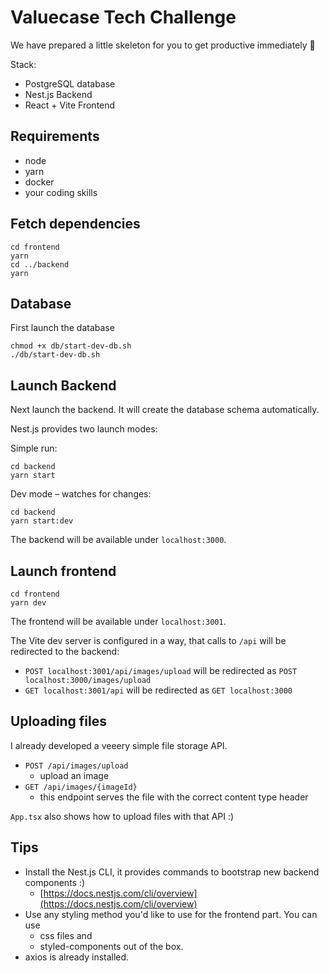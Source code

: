 # Valuecase Tech Challenge

We have prepared a little skeleton for you to get productive immediately 🚀

Stack:
- PostgreSQL database
- Nest.js Backend
- React + Vite Frontend

## Requirements
- node
- yarn
- docker
- your coding skills

## Fetch dependencies

```
cd frontend
yarn
cd ../backend
yarn
```

## Database

First launch the database 
```
chmod +x db/start-dev-db.sh 
./db/start-dev-db.sh
```

## Launch Backend

Next launch the backend. It will create the database schema automatically.

Nest.js provides two launch modes:

Simple run:
```
cd backend
yarn start
```

Dev mode – watches for changes:
```
cd backend
yarn start:dev
```

The backend will be available under `localhost:3000`.

## Launch frontend

```
cd frontend
yarn dev
```

The frontend will be available under `localhost:3001`.

The Vite dev server is configured in a way, that calls to `/api` will be redirected to the backend:
- `POST localhost:3001/api/images/upload` will be redirected as `POST localhost:3000/images/upload`
- `GET localhost:3001/api` will be redirected as `GET localhost:3000`

## Uploading files

I already developed a veeery simple file storage API.
- `POST /api/images/upload`
  - upload an image
- `GET /api/images/{imageId}`
  - this endpoint serves the file with the correct content type header

`App.tsx` also shows how to upload files with that API :)

## Tips

- Install the Nest.js CLI, it provides commands to bootstrap new backend components :)
  - [https://docs.nestjs.com/cli/overview](https://docs.nestjs.com/cli/overview)
- Use any styling method you'd like to use for the frontend part. You can use
  - css files and
  - styled-components out of the box.
- axios is already installed.